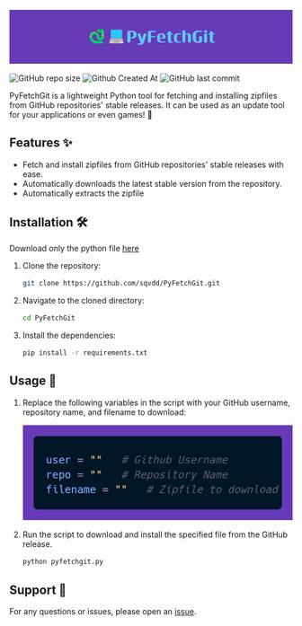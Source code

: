 ﻿![PyFetchGit Logo](<./img/PyFetchGit%20(1).png>)

![GitHub repo size](https://img.shields.io/github/repo-size/Sqvdd/PyFetchGit?color=673AB7) ![Github Created At](https://img.shields.io/github/created-at/Sqvdd/PyFetchGit?color=673AB7) ![GitHub last commit](https://img.shields.io/github/last-commit/Sqvdd/PyFetchGit?color=673AB7)

PyFetchGit is a lightweight Python tool for fetching and installing zipfiles from GitHub repositories' stable releases. It can be used as an update tool for your applications or even games! 👾

## Features ✨

- Fetch and install zipfiles from GitHub repositories' stable releases with ease.
- Automatically downloads the latest stable version from the repository.
- Automatically extracts the zipfile

## Installation 🛠️

Download only the python file [here](https://github.com/sqvdd/pyfetchgit/releases/latest/download/pyfetchgit.py)

1. Clone the repository:

   ```bash
   git clone https://github.com/sqvdd/PyFetchGit.git
   ```

2. Navigate to the cloned directory:

   ```bash
   cd PyFetchGit
   ```

3. Install the dependencies:

   ```bash
   pip install -r requirements.txt
   ```


## Usage 🚀

1. Replace the following variables in the script with your GitHub username, repository name, and filename to download:

   ![PyFetchGit Logo](./img/setup1.png)

2. Run the script to download and install the specified file from the GitHub release.

   ```bash
   python pyfetchgit.py
   ```

## Support 🤝

For any questions or issues, please open an [issue](https://github.com/sqvdd/PyFetchGit/issues).
